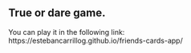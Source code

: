 <h2>True or dare game.</h2>
<P>You can play it in the following link: https://estebancarrillog.github.io/friends-cards-app/</P>